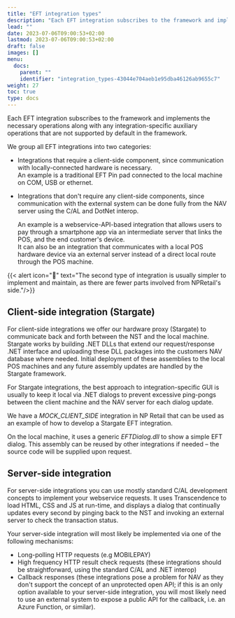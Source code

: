 ```yaml
---
title: "EFT integration types"
description: "Each EFT integration subscribes to the framework and implements the necessary operations along with any integration-specific auxiliary operations that are not supported by default in the framework."
lead: ""
date: 2023-07-06T09:00:53+02:00
lastmod: 2023-07-06T09:00:53+02:00
draft: false
images: []
menu:
  docs:
    parent: ""
    identifier: "integration_types-43044e704aeb1e95dba46126ab9655c7"
weight: 27
toc: true
type: docs
---
```


Each EFT integration subscribes to the framework and implements the necessary operations along with any integration-specific auxiliary operations that are not supported by default in the framework.

We group all EFT integrations into two categories:

- Integrations that require a client-side component, since communication with locally-connected hardware is necessary.      
  An example is a traditional EFT Pin pad connected to the local machine on COM, USB or ethernet.

- Integrations that don't require any client-side components, since communication with the external system can be done fully from the NAV server using the C/AL and DotNet interop.         

  An example is a webservice-API-based integration that allows users to pay through a smartphone app via an intermediate server that links the POS, and the end customer's device.      
  It can also be an integration that communicates with a local POS hardware device via an external server instead of a direct local route through the POS machine.

{{< alert icon="📝" text="The second type of integration is usually simpler to implement and maintain, as there are fewer parts involved from NPRetail's side."/>}}

## Client-side integration (Stargate) 

For client-side integrations we offer our hardware proxy (Stargate) to communicate back and forth between the NST and the local machine. Stargate works by building .NET DLLs that extend our request/response .NET interface and uploading these DLL packages into the customers NAV database where needed.
Initial deployment of these assemblies to the local POS machines and any future assembly updates are handled by the Stargate framework.

For Stargate integrations, the best approach to integration-specific GUI is usually to keep it local via .NET dialogs to prevent excessive ping-pongs between the client machine and the NAV server for each dialog update.   

We have a *MOCK_CLIENT_SIDE* integration in NP Retail that can be used as an example of how to develop a Stargate EFT integration.

On the local machine, it uses a generic *EFTDialog.dll* to show a simple EFT dialog. This assembly can be reused by other integrations if needed – the source code will be supplied upon request.

## Server-side integration

For server-side integrations you can use mostly standard C/AL development concepts to implement your webservice requests.
It uses Transcendence to load HTML, CSS and JS at run-time, and displays a dialog that continually updates every second by pinging back to the NST and invoking an external server to check the transaction status.

Your server-side integration will most likely be implemented via one of the following mechanisms:

- Long-polling HTTP requests (e.g MOBILEPAY)
- High frequency HTTP result check requests (these integrations should be straightforward, using the standard C/AL and .NET interop)
- Callback responses (these integrations pose a problem for NAV as they don't support the concept of an unprotected open API; if this is an only option available to your server-side integration, you will most likely need to use an external system to expose a public API for the callback, i.e. an Azure Function, or similar).
